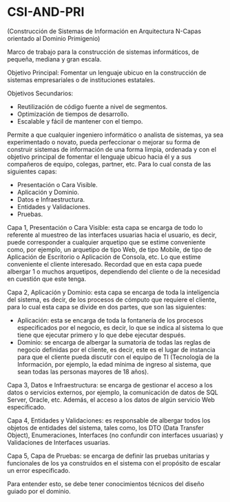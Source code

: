# CSI-AND-PRI

(Construcción de Sistemas de Información en Arquitectura N-Capas orientado al Dominio Primigenio)

Marco de trabajo para la construcción de sistemas informáticos, de pequeña, mediana y gran escala.

Objetivo Principal: Fomentar un lenguaje ubicuo en la construcción de sistemas empresariales o de instituciones estatales.

Objetivos Secundarios:

- Reutilización de código fuente a nivel de segmentos.
- Optimización de tiempos de desarrollo.
- Escalable y fácil de mantener con el tiempo.

Permite a que cualquier ingeniero informático o analista de sistemas, ya sea experimentado o novato, pueda perfeccionar o mejorar su forma de construir sistemas de información de una forma limpia, ordenada y con el objetivo principal de fomentar el lenguaje ubicuo hacia él y a sus compañeros de equipo, colegas, partner, etc. Para lo cual consta de las siguientes capas:

-	Presentación o Cara Visible.
-	Aplicación y Dominio.
-	Datos e Infraestructura.
-	Entidades y Validaciones.
-	Pruebas.

Capa 1, Presentación o Cara Visible: esta capa se encarga de todo lo referente al muestreo de las interfaces usuarias hacia el usuario, es decir, puede corresponder a cualquier arquetipo que se estime conveniente como, por ejemplo, un arquetipo de tipo Web, de tipo Mobile, de tipo de Aplicación de Escritorio o Aplicación de Consola, etc. Lo que estime conveniente el cliente interesado. Recordad que en esta capa puede albergar 1 o muchos arquetipos, dependiendo del cliente o de la necesidad en cuestión que este tenga.

Capa 2, Aplicación y Dominio: esta capa se encarga de toda la inteligencia del sistema, es decir, de los procesos de cómputo que requiere el cliente, para lo cual esta capa se divide en dos partes, que son las siguientes:

-	Aplicación: esta se encarga de toda la fontanería de los procesos especificados por el negocio, es decir, lo que se indica al sistema lo que tiene que ejecutar primero y lo que debe ejecutar después.
-	Dominio: se encarga de albergar la sumatoria de todas las reglas de negocio definidas por el cliente, es decir, este es el lugar de instancia para que el cliente pueda discutir con el equipo de TI (Tecnología de la Información, por ejemplo, la edad mínima de ingreso al sistema, que sean todas las personas mayores de 18 años).

Capa 3, Datos e Infraestructura: se encarga de gestionar el acceso a los datos o servicios externos, por ejemplo, la comunicación de datos de SQL Server, Oracle, etc. Además, el acceso a los datos de algún servicio Web especificado.

Capa 4, Entidades y Validaciones: es responsable de albergar todos los objetos de entidades del sistema, tales como, los DTO (Data Transfer Object), Enumeraciones, Interfaces (no confundir con interfaces usuarias) y Validaciones de Interfaces usuarias.

Capa 5, Capa de Pruebas: se encarga de definir las pruebas unitarias y funcionales de los ya construidos en el sistema con el propósito de escalar un error especificado.

Para entender esto, se debe tener conocimientos técnicos del diseño guiado por el dominio.
